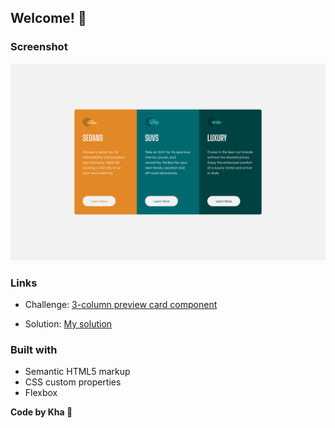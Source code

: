 ## Welcome! 👋

### Screenshot

![3-column preview card component](./images/ScreenShot.png)

### Links

- Challenge: [3-column preview card component](https://www.frontendmentor.io/challenges/3column-preview-card-component-pH92eAR2-)

- Solution: [My solution](https://froggycoding.github.io/NFT-preview-card-component/)

### Built with

- Semantic HTML5 markup
- CSS custom properties
- Flexbox

**Code by Kha :frog:**
